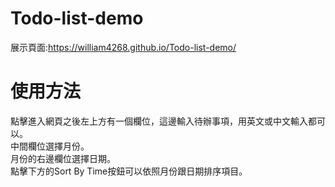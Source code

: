 # Todo-list-demo
展示頁面:https://william4268.github.io/Todo-list-demo/
<h1>使用方法</h1>
點擊進入網頁之後左上方有一個欄位，這邊輸入待辦事項，用英文或中文輸入都可以。
<br />
中間欄位選擇月份。
<br />
月份的右邊欄位選擇日期。
<br />
點擊下方的Sort By Time按鈕可以依照月份跟日期排序項目。
